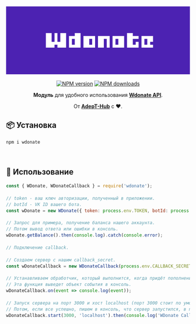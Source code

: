 <p align="center"><img src="https://raw.githubusercontent.com/defrizletov/wdonate/main/docs/logo.svg?sanitize=true"></p>
<p align="center">
<a href="https://www.npmjs.com/package/wdonate"><img src="https://img.shields.io/npm/v/wdonate.svg?style=flat-square" alt="NPM version"></a>
<a href="https://www.npmjs.com/package/wdonate"><img src="https://img.shields.io/npm/dt/wdonate.svg?style=flat-square" alt="NPM downloads"></a>
</p>

<div align="center">

**Модуль** для удобного использования **[Wdonate API](https://www.wdonate.ru/documentation.html)**.
  
От **[AdepT-Hub](https://adept-hub.ru)** с ❤.

</div>

## 📦 Установка

```sh
npm i wdonate
```

<br/>

## 🚀 Использование

```js
const { WDonate, WDonateCallback } = require('wdonate');

// token - ваш ключ авторизации, полученный в приложении.
// botId - VK ID вашего бота.
const wDonate = new WDonate({ token: process.env.TOKEN, botId: process.env.BOT_ID });

// Запрос для примера, получение баланса нашего аккаунта.
// Потом вывод ответа или ошибки в консоль.
wDonate.getBalance().then(console.log).catch(console.error);

// Подключение callback.

// Создаем сервер с нашим callback_secret.
const wDonateCallback = new WDonateCallback(process.env.CALLBACK_SECRET);

// Устанавливаем обработчик, который выполнится, когда придёт пополнение.
// Эта функция выведет объект события в консоль.
wDonateCallback.on(event => console.log(event));

// Запуск сервера на порт 3000 и хост localhost (порт 3000 стоит по умолчанию).
// Потом, если все успешно, пишем в консоль, что сервер запустился, в противном случае выводим ошибку в консоль.
wDonateCallback.start(3000, 'localhost').then(console.log('WDonate Callback has been started.')).catch(console.error);
```